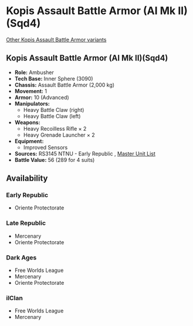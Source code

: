 # Kopis Assault Battle Armor (AI Mk II)(Sqd4) 

[Other Kopis Assault Battle Armor variants](../kopis_assault_battle_armor.md) 

## Kopis Assault Battle Armor (AI Mk II)(Sqd4) 

- **Role:** Ambusher 
- **Tech Base:** Inner Sphere (3090) 
- **Chassis:** Assault Battle Armor (2,000 kg) 
- **Movement:** 1 
- **Armor:** 10 (Advanced) 
- **Manipulators:** 
  - Heavy Battle Claw (right) 
  - Heavy Battle Claw (left) 
- **Weapons:** 
  - Heavy Recoilless Rifle × 2 
  - Heavy Grenade Launcher × 2 
- **Equipment:** 
  - Improved Sensors 
- **Sources:** RS3145 NTNU - Early Republic , [Master Unit List](http://masterunitlist.info/Unit/Details/6743) 
- **Battle Value:** 56 (289 for 4 suits) 

## Availability 

### Early Republic 

- Oriente Protectorate 

### Late Republic 

- Mercenary 
- Oriente Protectorate 

### Dark Ages 

- Free Worlds League 
- Mercenary 
- Oriente Protectorate 

### ilClan 

- Free Worlds League 
- Mercenary 

